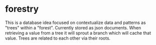 # forestry

This is a database idea focused on contextualize data and patterns as "trees" within a "forest".
Currently stored as json documents.
When retrieving a value from a tree it will sprout a branch which will cache that value.  Trees are related to each other via
their roots.
